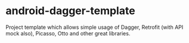android-dagger-template
=======================

Project template which allows simple usage of Dagger, Retrofit (with API mock also), Picasso, Otto and other great libraries.
